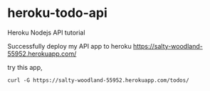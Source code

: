 # heroku-todo-api
Heroku Nodejs API tutorial

Successfully deploy my API app to heroku
https://salty-woodland-55952.herokuapp.com/

try this app, 

`curl -G https://salty-woodland-55952.herokuapp.com/todos/`
